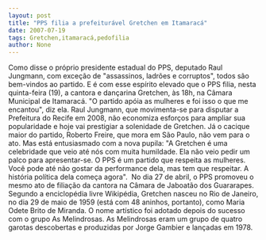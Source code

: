 ```yaml
---
layout: post
title: "PPS filia a prefeiturável Gretchen em Itamaracá"
date: 2007-07-19
tags: Gretchen,itamaracá,pedofilia
author: None
---
```

Como disse o pr&oacute;prio presidente estadual do PPS, deputado Raul Jungmann,&nbsp;com exce&ccedil;&atilde;o de &quot;assassinos, ladr&otilde;es e corruptos&quot;, todos s&atilde;o bem-vindos ao partido. E &eacute; com esse esp&iacute;rito elevado que o PPS filia, nesta quinta-feira (19), a cantora e dan&ccedil;arina Gretchen, &agrave;s 18h, na C&acirc;mara Municipal de Itamarac&aacute;. &quot;O partido ap&oacute;ia as mulheres e foi isso o que me encantou&quot;, diz ela.
Raul Jungmann, que movimenta-se para disputar a Prefeitura do Recife em 2008, n&atilde;o economiza esfor&ccedil;os para ampliar sua popularidade e hoje vai prestigiar a solenidade de Gretchen.
J&aacute; o cacique maior do partido, Roberto Freire, que mora em S&atilde;o Paulo, n&atilde;o vem para o ato. Mas est&aacute; entusiasmado com a nova pupila: &quot;A Gretchen &eacute; uma celebridade que veio at&eacute; n&oacute;s com muita humildade. Ela n&atilde;o veio pedir um palco para apresentar-se. O PPS &eacute; um partido que respeita as mulheres. Voc&ecirc; pode at&eacute; n&atilde;o gostar da performance dela, mas tem que respeitar. A hist&oacute;ria pol&iacute;tica dela come&ccedil;a agora&quot;.&nbsp;
No dia 27 de abril,&nbsp;o PPS promoveu o mesmo ato de filia&ccedil;&atilde;o&nbsp;da cantora&nbsp;na&nbsp;C&acirc;mara de Jaboat&atilde;o dos Guararapes.&nbsp;
Segundo a enciclop&eacute;dia livre Wikip&eacute;dia, Gretchen nasceu no Rio de Janeiro, no dia 29 de maio de 1959 (est&aacute; com 48 aninhos, portanto), como Maria Odete Brito de Miranda. O nome art&iacute;stico foi adotado depois do sucesso com o grupo As Melindrosas. As Melindrosas eram um grupo de quatro garotas descobertas e produzidas por Jorge Gambier e lan&ccedil;adas em 1978. 